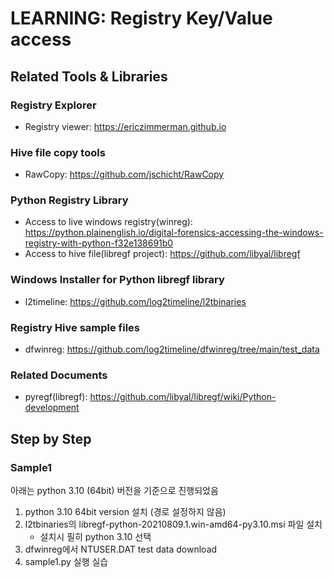 # LEARNING: Registry Key/Value access

## Related Tools & Libraries
### Registry Explorer
- Registry viewer: https://ericzimmerman.github.io
### Hive file copy tools
- RawCopy: https://github.com/jschicht/RawCopy
### Python Registry Library
- Access to live windows registry(winreg): https://python.plainenglish.io/digital-forensics-accessing-the-windows-registry-with-python-f32e138691b0
- Access to hive file(libregf project): https://github.com/libyal/libregf
### Windows Installer for Python libregf library
- l2timeline: https://github.com/log2timeline/l2tbinaries
### Registry Hive sample files
- dfwinreg: https://github.com/log2timeline/dfwinreg/tree/main/test_data
### Related Documents
- pyregf(libregf): https://github.com/libyal/libregf/wiki/Python-development

## Step by Step
### Sample1
아래는 python 3.10 (64bit) 버전을 기준으로 진행되었음
1. python 3.10 64bit version 설치 (경로 설정하지 않음)
2. l2tbinaries의 libregf-python-20210809.1.win-amd64-py3.10.msi 파일 설치
   - 설치시 필히 python 3.10 선택
3. dfwinreg에서 NTUSER.DAT test data download
4. sample1.py 실행 실습


